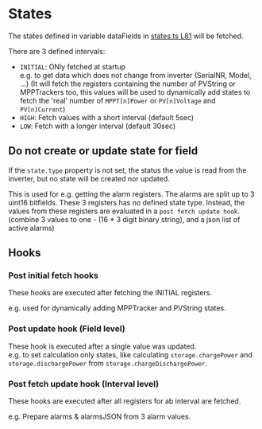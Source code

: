 # States

The states defined in variable dataFields in [states.ts L81](../src/lib/states.ts#L81) will be fetched.

There are 3 defined intervals:

* `INITIAL`: ONly fetched at startup\
  e.g. to get data which does not change from inverter (SerialNR, Model, ...)
  (It will fetch the registers containing the number of PVString or MPPTrackers too, this values will be used to dynamically add states to fetch the 'real' number of `MPPT[n]Power` or `PV[n]Voltage` and `PV[n]Current`)
* `HIGH`: Fetch values with a short interval (default 5sec)
* `LOW`: Fetch with a longer interval (default 30sec)

## Do not create or update state for field

If the `state.type` property is not set, the status the value is read from the inverter, but no state will be created nor updated.

This is used for e.g. getting the alarm registers. The alarms are split up to 3 uint16 bitfields. These 3 registers has no defined state type.
Instead, the values from these registers are evaluated in a `post fetch update hook`.
(combine 3 values to one - (16 * 3 digit binary string), and a json list of active alarms)

## Hooks

### Post initial fetch hooks

These hooks are executed after fetching the INITIAL registers.

e.g. used for dynamically adding MPPTracker and PVString states.

### Post update hook (Field level)

These hook is executed after a single value was updated.\
e.g. to set calculation only states, like calculating `storage.chargePower` and `storage.dischargePower` from `storage.chargeDischargePower`.

### Post fetch update hook (Interval level)

These hooks are executed after all registers for ab interval are fetched.

e.g. Prepare alarms & alarmsJSON from 3 alarm values.
